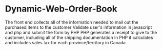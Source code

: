 # Dynamic-Web-Order-Book
The front end collects all of the information needed to mail out the purchased items to the customer
Validate user's information in javascript and php and submit the form by PHP
PHP generates a receipt to give to the customer, including all of the shipping
documentation 
In PHP it calculates and includes sales tax for each province/territory in Canada.
